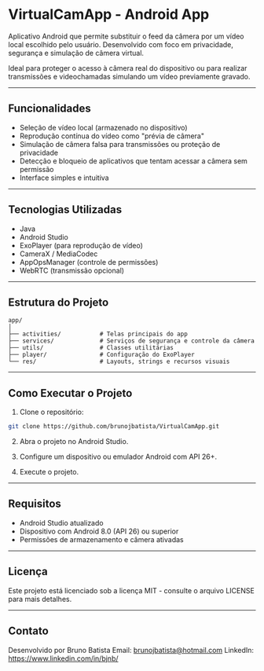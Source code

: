 
# VirtualCamApp - Android App

Aplicativo Android que permite substituir o feed da câmera por um vídeo local escolhido pelo usuário. Desenvolvido com foco em privacidade, segurança e simulação de câmera virtual.

Ideal para proteger o acesso à câmera real do dispositivo ou para realizar transmissões e videochamadas simulando um vídeo previamente gravado.

---

## Funcionalidades

- Seleção de vídeo local (armazenado no dispositivo)
- Reprodução contínua do vídeo como "prévia de câmera"
- Simulação de câmera falsa para transmissões ou proteção de privacidade
- Detecção e bloqueio de aplicativos que tentam acessar a câmera sem permissão
- Interface simples e intuitiva

---

## Tecnologias Utilizadas

- Java
- Android Studio
- ExoPlayer (para reprodução de vídeo)
- CameraX / MediaCodec
- AppOpsManager (controle de permissões)
- WebRTC (transmissão opcional)

---

## Estrutura do Projeto

```
app/
│
├── activities/           # Telas principais do app
├── services/             # Serviços de segurança e controle da câmera
├── utils/                # Classes utilitárias
├── player/               # Configuração do ExoPlayer
└── res/                  # Layouts, strings e recursos visuais
```

---

## Como Executar o Projeto

1. Clone o repositório:
```bash
git clone https://github.com/brunojbatista/VirtualCamApp.git
```

2. Abra o projeto no Android Studio.

3. Configure um dispositivo ou emulador Android com API 26+.

4. Execute o projeto.

---

## Requisitos

- Android Studio atualizado
- Dispositivo com Android 8.0 (API 26) ou superior
- Permissões de armazenamento e câmera ativadas

---

## Licença

Este projeto está licenciado sob a licença MIT - consulte o arquivo LICENSE para mais detalhes.

---

## Contato

Desenvolvido por Bruno Batista
Email: brunojbatista@hotmail.com
LinkedIn: https://www.linkedin.com/in/bjnb/
